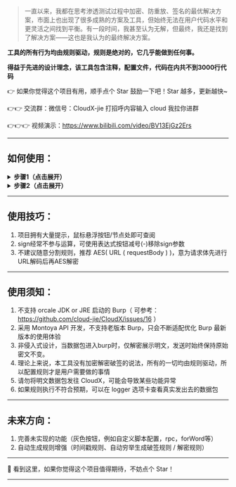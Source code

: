 > 一直以来，我都在思考渗透测试过程中加密、防重放、签名的最优解决方案，市面上也出现了很多成熟的方案及工具，但始终无法在用户代码水平和更灵活之间找到平衡。有一段时间，我甚至认为无解，但最终，我还是找到了解决方案——这也是我认为的最终解决方案。

**工具的所有行为均由规则驱动，规则是绝对的，它几乎能做到任何事。**

**得益于先进的设计理念，该工具包含注释，配置文件，代码在内共不到3000行代码**

👉 如果你觉得这个项目有用，顺手点个 Star 鼓励一下吧！Star 越多，更新越快~

👉👉 交流群：微信号：CloudX-jie 打招呼内容输入 cloud 我拉你进群

👉👉👉 视频演示：https://www.bilibili.com/video/BV13EjGz2Ers

---

## 如何使用：
<details>
<summary><strong>步骤1（点击展开）</strong></summary>

![image](./images/417664051-5f3a0453-f3c0-4ac2-a2a4-a56e66118d96.png)

</details>

<details>
<summary><strong>步骤2（点击展开）</strong></summary>

![FnGmEPRISjpE8nAUYFvrsr-FeU0A](./images/417638223-d980da24-3f01-4394-a496-6145ba5a2762.jpg)

</details>

---

## 使用技巧：
1. 项目拥有大量提示，鼠标悬浮按钮/节点处即可查阅
2. sign经常不参与运算，可使用表达式按钮减号(-)移除sign参数
3. 不建议随意分割规则，推荐 AES( URL ( requestBody ) )，意为请求体先进行URL解码后再AES解密

---

## 使用须知：

1. 不支持 orcale JDK or JRE 启动的 Burp（ 可参考：https://github.com/cloud-jie/CloudX/issues/16 ）
2. 采用 Montoya API 开发，不支持老版本 Burp，只会不断适配优化 Burp 最新版本的使用体验
3. 非侵入式设计，当数据包进入burp时，仅解密展示明文，发送时始终保持原始密文不变。
4. 理论上来说，本工具没有加密解密破签的说法，所有的一切均由规则驱动，所以配置规则才是用户需要做的事情
5. 请勿将明文数据包发往 CloudX，可能会导致某些功能异常
6. 如果规则执行不符合预期，可以在 logger 选项卡查看真实发出去的数据包

---

## 未来方向：

1. 完善未实现的功能（灰色按钮，例如自定义脚本配置，rpc，forWord等）
2. 自动生成规则增强（时间戳规则、自动穷举生成破签规则 / 解密规则）

---

🌟 看到这里，如果你觉得这个项目值得期待，不妨点个 Star！

---
